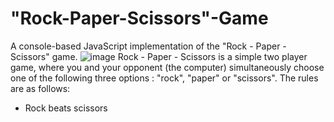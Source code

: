 # "Rock-Paper-Scissors"-Game
A console-based JavaScript implementation of the "Rock - Paper - Scissors" game. 
![image](https://user-images.githubusercontent.com/109210142/214059940-85bcdf9a-1518-436d-aa86-506c11177579.png)
Rock - Paper - Scissors is a simple two player game, where you and your opponent (the computer) simultaneously choose one of the following three options : "rock", "paper" or "scissors". The rules are as follows:
* Rock beats scissors 

